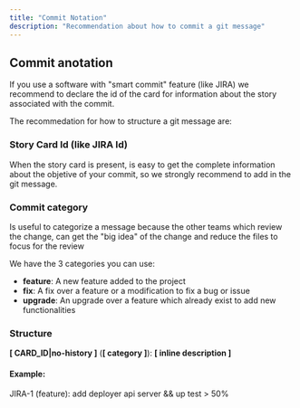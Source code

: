 ```yaml
---
title: "Commit Notation"
description: "Recommendation about how to commit a git message"
---
```


## Commit anotation
If you use a software with "smart commit" feature (like JIRA) we recommend to declare the id of the card for information about the story associated with the commit.

The recommedation for how to structure a git message are:

### Story Card Id (like JIRA Id)
When the story card is present, is easy to get the complete information about the objetive of your commit, so we strongly recommend to add in the git message.

### Commit category
Is useful to categorize a message because the other teams which review the change, can get the "big idea" of the change and reduce the files to focus for the review

We have the 3 categories you can use:
- **feature**: A new feature added to the project
- **fix**: A fix over a feature or a modification to fix a bug or issue
- **upgrade**: An upgrade over a feature which already exist to add new functionalities


### Structure

**[ CARD_ID|no-history ]** (**[ category ]**): **[ inline description ]**

#### Example:
JIRA-1 (feature): add deployer api server && up test > 50%
